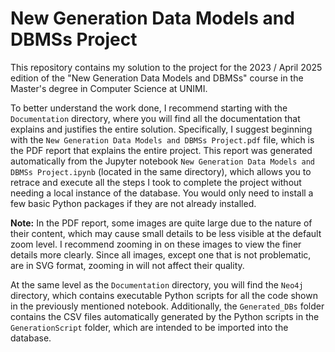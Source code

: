 # New Generation Data Models and DBMSs Project

This repository contains my solution to the project for the 2023 / April 2025 edition of the "New 
Generation Data Models and DBMSs" course in the Master's degree in Computer Science at UNIMI.

To better understand the work done, I recommend starting with the `Documentation` directory, where you will find all the documentation that explains and justifies the entire solution. Specifically, I suggest beginning with the `New Generation Data Models and DBMSs Project.pdf` file, which is the PDF report that explains the entire project. This report was generated automatically from the Jupyter notebook `New Generation Data Models and DBMSs Project.ipynb` (located in the same directory), which allows you to retrace and execute all the steps I took to complete the project without needing a local instance of the database. You would only need to install a few basic Python packages if they are not already installed.

**Note:** In the PDF report, some images are quite large due to the nature of their content, which may cause small details to be less visible at the default zoom level. I recommend zooming in on these images to view the finer details more clearly. Since all images, except one that is not problematic, are in SVG format, zooming in will not affect their quality.

At the same level as the `Documentation` directory, you will find the `Neo4j` directory, which contains executable Python scripts for all the code shown in the previously mentioned notebook. Additionally, the `Generated_DBs` folder contains the CSV files automatically generated by the Python scripts in the `GenerationScript` folder, which are intended to be imported into the database.